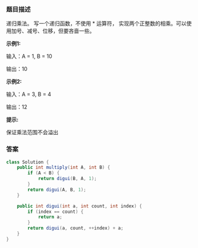 ### 题目描述
递归乘法。 写一个递归函数，不使用 * 运算符， 实现两个正整数的相乘。可以使用加号、减号、位移，但要吝啬一些。

**示例1:**

输入：A = 1, B = 10

输出：10

**示例2:**

输入：A = 3, B = 4

输出：12


**提示:**

保证乘法范围不会溢出

### 答案
```java
class Solution {
    public int multiply(int A, int B) {
        if (A < B) {
            return digui(B, A, 1);
        }
        return digui(A, B, 1);
    }

    public int digui(int a, int count, int index) {
        if (index == count) {
            return a;
        }
        return digui(a, count, ++index) + a;
    }
}
```